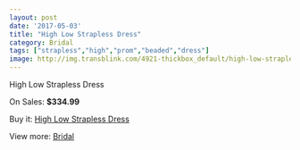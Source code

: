 ```yaml
---
layout: post
date: '2017-05-03'
title: "High Low Strapless Dress"
category: Bridal
tags: ["strapless","high","prom","beaded","dress"]
image: http://img.transblink.com/4921-thickbox_default/high-low-strapless-dress.jpg
---
```

High Low Strapless Dress

On Sales: **$334.99**
<a href="https://www.transblink.com/en/bridal/1543-high-low-strapless-dress.html"><amp-img layout="responsive" width="600" height="600" src="//img.transblink.com/4921-thickbox_default/high-low-strapless-dress.jpg" alt="High Low Strapless Dress 0" /></a>
<a href="https://www.transblink.com/en/bridal/1543-high-low-strapless-dress.html"><amp-img layout="responsive" width="600" height="600" src="//img.transblink.com/4924-thickbox_default/high-low-strapless-dress.jpg" alt="High Low Strapless Dress 1" /></a>
<a href="https://www.transblink.com/en/bridal/1543-high-low-strapless-dress.html"><amp-img layout="responsive" width="600" height="600" src="//img.transblink.com/4923-thickbox_default/high-low-strapless-dress.jpg" alt="High Low Strapless Dress 2" /></a>
<a href="https://www.transblink.com/en/bridal/1543-high-low-strapless-dress.html"><amp-img layout="responsive" width="600" height="600" src="//img.transblink.com/4922-thickbox_default/high-low-strapless-dress.jpg" alt="High Low Strapless Dress 3" /></a>

Buy it: [High Low Strapless Dress](https://www.transblink.com/en/bridal/1543-high-low-strapless-dress.html "High Low Strapless Dress")

View more: [Bridal](https://www.transblink.com/en/3-bridal "Bridal")